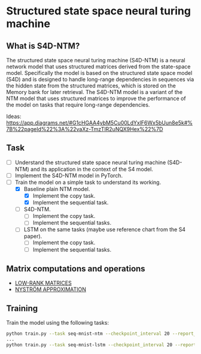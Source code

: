 # Structured state space neural turing machine

## What is S4D-NTM?
The structured state space neural turing machine (S4D-NTM) is a neural network model that uses structured matrices derived from the state-space model. Specifically the model is based on the structured state space model (S4D) and is designed to handle long-range dependencies in sequences via the hidden state from the structured matrices, which is stored on the Memory bank for later retrieval. The S4D-NTM model is a variant of the NTM model that uses structured matrices to improve the performance of the model on tasks that require long-range dependencies.

Ideas: https://app.diagrams.net/#G1cHGAA4ybM5Cu00LdYxlF6Wx5bUun8e5k#%7B%22pageId%22%3A%22vaXz-TmzTlR2uNQX9Hex%22%7D

## Task
- [ ] Understand the structured state space neural turing machine (S4D-NTM) and its application in the context of the S4 model.
- [ ] Implement the S4D-NTM model in PyTorch.
- [ ] Train the model on a simple task to understand its working.
  - [x] Baseline plain NTM model.
    - [x] Implement the copy task.
    - [x] Implement the sequential task.
  - [ ] S4D-NTM.
    - [ ] Implement the copy task.
    - [ ] Implement the sequential tasks.
  - [ ] LSTM on the same tasks (maybe use reference chart from the S4 paper).
    - [ ] Implement the copy task.
    - [ ] Implement the sequential tasks.

## Matrix computations and operations
- [LOW-RANK MATRICES](https://www.ethanepperly.com/index.php/2021/10/26/big-ideas-in-applied-math-low-rank-matrices/)
- [NYSTRÖM APPROXIMATION](https://www.ethanepperly.com/index.php/2022/10/11/low-rank-approximation-toolbox-nystrom-approximation/)

## Training
Train the model using the following tasks:
```bash
python train.py --task seq-mnist-ntm --checkpoint_interval 20 --report_interval 10 -pbatch_size=64 --epochs=1 --validation_interval=0 --seed 1000
...
python train.py --task seq-mnist-lstm --checkpoint_interval 20 --report_interval 10 -pbatch_size=64 --epochs=100 --validation_interval=0 --seed 1000
```